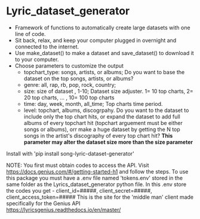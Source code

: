 # Lyric_dataset_generator
- Framework of functions to automatically create large datasets with one line of code. 
- Sit back, relax, and keep your computer plugged in overnight and connected to the internet.
- Use make_dataset() to make a dataset and save_dataset() to download it to your computer. 
- Choose parameters to customize the output
  - topchart_type: songs, artists, or albums; Do you want to base the dataset on the top songs, artists, or albums?
  - genre: all, rap, rb, pop, rock, country; 
  - size: size of dataset , 1-10; Dataset size adjuster. 1= 10 top charts, 2= 20 top charts, ... , 10= 100 top charts
  - time: day, week, month, all_time; Top charts time period.
  - level: topchart, albums, discogrpahy. Do you want to the dataset to include only the top chart hits, or expand the dataset to add full albums of every topchart hit (topchart arguement must be either songs or albums), orr make a huge dataset by getting the N top songs in the artist's discography of every top chart hit? **This parameter may alter the dataset size more than the size parameter** 
         
         
Install with 'pip install song-lyric-dataset-generator'
         
NOTE: You first must obtain codes to access the API. Visit https://docs.genius.com/#/getting-started-h1 and follow the steps. To use this package you must have a .env file named 'tokens.env' stored in the same folder as the Lyrics_dataset_generator python file. In this .env store the codes you get -  client_id=#####, client_secret=#####, client_access_token=##### This is the site for the 'middle man' client made specifically for the Genius API https://lyricsgenius.readthedocs.io/en/master/
